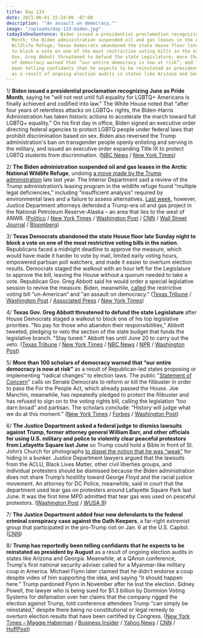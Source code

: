 ```yaml
---
title: Day 133
date: 2021-06-01 15:24:00 -07:00
description: '"An assault on democracy."'
image: "/uploads/day-133-biden.jpg"
todayInOneSentence: Biden issued a presidential proclamation recognizing June as Pride
  Month; the Biden administration suspended oil and gas leases in the Arctic National
  Wildlife Refuge; Texas Democrats abandoned the state House floor late Sunday night
  to block a vote on one of the most restrictive voting bills in the nation; Texas
  Gov. Greg Abbott threatened to defund the state Legislature; more than 100 scholars
  of democracy warned that “our entire democracy is now at risk”; and Trump has reportedly
  been telling confidants that he expects to be reinstated as president by August
  as a result of ongoing election audits in states like Arizona and Georgia.
---
```


1/ **Biden issued a presidential proclamation recognizing June as Pride Month**, saying he "will not rest until full equality for LGBTQ\+ Americans is finally achieved and codified into law." The White House noted that “after four years of relentless attacks on LGBTQ\+ rights, the Biden-Harris Administration has taken historic actions to accelerate the march toward full LGBTQ\+ equality.” On his first day in office, Biden signed an executive order directing federal agencies to protect LGBTQ people under federal laws that prohibit discrimination based on sex. Biden also reversed the Trump administration's ban on transgender people openly enlisting and serving in the military, and issued an executive order expanding Title IX to protect LGBTQ students from discrimination. ([NBC News](https://www.nbcnews.com/nbc-out/out-politics-and-policy/biden-recognizes-lgbtq-pride-month-rcna1066) / [New York Times](https://www.nytimes.com/2021/06/01/us/politics/lgbtq-gay-pride.html))

2/ **The Biden administration suspended oil and gas leases in the Arctic National Wildlife Refuge**, undoing [a move made by the Trump administration](https://whatthefuckjusthappenedtoday.com/2020/11/16/day-1397/#9-the-trump-administration-will-auct) late last year. The Interior Department said a review of the Trump administration’s leasing program in the wildlife refuge found “multiple legal deficiencies,” including “insufficient analysis” required by environmental laws and a failure to assess alternatives. [Last week](https://whatthefuckjusthappenedtoday.com/2021/05/28/day-129/#3-the-biden-administration-defended), however, Justice Department attorneys defended a Trump-era oil and gas project in the National Petroleum Reserve-Alaska – an area that lies to the west of ANWR. ([Politico](https://www.politico.com/news/2021/06/01/biden-anwr-alaska-oil-491498) / [New York Times](https://www.nytimes.com/2021/06/01/us/politics/biden-drilling.html) / [Washington Post](https://www.washingtonpost.com/climate-environment/2021/06/01/arctic-national-wildlife-refuge/) / [CNN](https://www.cnn.com/2021/06/01/politics/oil-and-gas-arctic-leaders/index.html) / [Wall Street Journal](https://www.wsj.com/articles/biden-administration-to-suspend-oil-leases-in-arctic-refuge-11622575912?mod=breakingnews) / [Bloomberg](https://www.bloomberg.com/news/articles/2021-06-01/biden-to-suspend-trump-s-eleventh-hour-oil-leases-in-arctic?sref=MIBMEEoj))

3/ **Texas Democrats abandoned the state House floor late Sunday night to block a vote on one of the most restrictive voting bills in the nation**. Republicans faced a midnight deadline to approve the measure, which would have made it harder to vote by mail, limited early voting hours, empowered partisan poll watchers, and made it easier to overturn election results. Democrats staged the walkout with an hour left for the Legislature to approve the bill, leaving the House without a quorum needed to take a vote. Republican Gov. Greg Abbott said he would order a special legislative session to revive the measure. Biden, meanwhile, [called](https://www.texastribune.org/2021/05/29/joe-biden-texas-voting-sb7/) the restrictive voting bill “un-American” and "an assault on democracy." ([Texas Tribune](https://www.texastribune.org/2021/05/30/texas-voting-restrictions-house/) / [Washington Post](https://www.washingtonpost.com/politics/texas-voting-restrictions/2021/05/30/51dfa134-c140-11eb-93f5-ee9558eecf4b_story.html) / [Associated Press](https://apnews.com/article/tx-state-wire-texas-government-and-politics-92d26e25c9db88a32e0fda890773b908) / [New York Times](https://www.nytimes.com/2021/05/31/us/politics/texas-voting-bill-.html))

4/ **Texas Gov. Greg Abbott threatened to defund the state Legislature** after House Democrats staged a walkout to block one of his top legislative priorities. "No pay for those who abandon their responsibilities,” Abbott tweeted, pledging to veto the section of the state budget that funds the legislative branch. "Stay tuned." Abbott has until June 20 to carry out the veto. ([Texas Tribune](https://www.texastribune.org/2021/05/31/texas-greg-abbott-funding-legislature/) / [New York Times](https://www.nytimes.com/2021/05/31/us/politics/texas-voting-bill-.html) / [NBC News](https://www.nbcnews.com/politics/elections/texas-gov-abbott-says-he-ll-target-lawmaker-pay-after-n1269160) / [NPR](https://www.npr.org/2021/05/31/1001940096/texas-governor-threatens-no-pay-after-democrats-stage-a-walkout-over-voting-righ) / [Washington Post](https://www.washingtonpost.com/politics/texas-voting-rights-congress/2021/05/31/a3ff5f6a-c229-11eb-93f5-ee9558eecf4b_story.html))

5/ **More than 100 scholars of democracy warned that “our entire democracy is now at risk”** as a result of Republican-led states proposing or implementing “radical changes” to election laws. The public "[Statement of Concern](https://www.newamerica.org/political-reform/statements/statement-of-concern/)" calls on Senate Democrats to reform or kill the filibuster in order to pass the For the People Act, which already passed the House. Joe Manchin, meanwhile, has repeatedly pledged to protect the filibuster and has refused to sign on to the voting rights bill, calling the legislation “too darn broad” and partisan. The scholars conclude: “History will judge what we do at this moment.” ([New York Times](https://www.nytimes.com/2021/06/01/us/politics/voting-rights-congress.html) / [Forbes](https://www.forbes.com/sites/michaeltnietzel/2021/06/01/more-than-100-scholars-issue-warning-that-american-democracy-is-in-danger-call-for-federal-reforms/) / [Washington Post](https://www.washingtonpost.com/opinions/2021/06/01/frantic-warning-100-leading-experts-our-democracy-is-grave-danger/))

6/ **The Justice Department asked a federal judge to dismiss lawsuits against Trump, former attorney general William Barr, and other officials for using U.S. military and police to violently clear peaceful protestors from Lafayette Square last June** so Trump could hold a Bible in front of St. John’s Church for photographs [to dispel the notion that he was “weak”](https://whatthefuckjusthappenedtoday.com/2020/06/02/day-1230/#2-as-he-spoke-from-the-rose-garden-p) for hiding in a bunker. Justice Department lawyers argued that the lawsuits from the ACLU, Black Lives Matter, other civil liberties groups, and individual protesters should be dismissed because the Biden administration does not share Trump’s hostility toward George Floyd and the racial justice movement. An attorney for DC Police, meanwhile, said in court that the department used tear gas on protesters around Lafayette Square Park last June. It was the first time MPD admitted that tear gas was used on peaceful protestors. ([Washington Post](https://www.washingtonpost.com/local/legal-issues/trump-lafayette-square-civil-lawsuit/2021/05/28/c413c840-bfb3-11eb-b26e-53663e6be6ff_story.html) / [WUSA 9](https://www.wusa9.com/article/news/investigations/mpd-admits-it-tear-gassed-protesters-june-2020/65-b91a5d65-b683-4e22-b30a-7a740e9cf61d))

7/ **The Justice Department added four new defendants to the federal criminal conspiracy case against the Oath Keepers**, a far-right extremist group that participated in the pro-Trump riot on Jan. 6 at the U.S. Capitol. ([CNN](https://www.cnn.com/2021/05/30/politics/oath-keepers-capitol-riot-charged/index.html))

8/ **Trump has reportedly been telling confidants that he expects to be reinstated as president by August** as a result of ongoing election audits in states like Arizona and Georgia. Meanwhile, at a QAnon conference, Trump's first national security adviser called for a Myanmar-like military coup in America. Michael Flynn later claimed that he didn't endorse a coup despite video of him supporting the idea, and saying “it should happen here.” Trump pardoned Flynn in November after he lost the election. Sidney Powell, the lawyer who is being sued for $1.3 billion by Dominion Voting Systems for defamation over her claims that the company rigged the election against Trump, told conference attendees Trump "can simply be reinstated," despite there being no constitutional or legal remedy to overturn election results that have been certified by Congress. ([New York Times – Maggie Haberman](https://twitter.com/maggieNYT/status/1399707794375426051) / [Business Insider](https://www.businessinsider.com/trump-expects-to-be-reinstated-as-president-august-2021-6) / [Yahoo News](https://news.yahoo.com/despite-his-predictions-trump-wont-simply-be-reinstated-as-president-184136755.html) / [CNN](https://www.cnn.com/2021/05/31/politics/michael-flynn-qanon/index.html) / [HuffPost](https://www.huffpost.com/entry/michael-flynn-qanon-conference-myanmar-military-coup_n_60b424eee4b0ead2796a24a4))